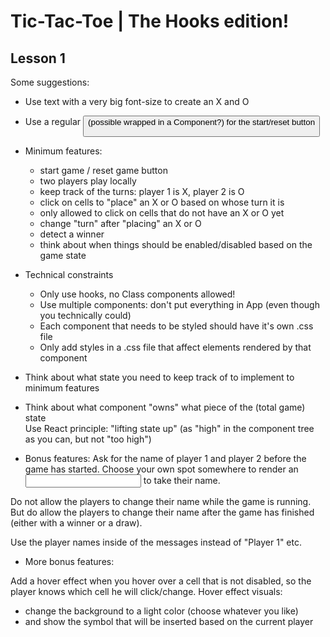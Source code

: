 # Tic-Tac-Toe | The Hooks edition!

## Lesson 1

Some suggestions:
- Use text with a very big font-size to create an X and O
- Use a regular <button> (possible wrapped in a Component?) for the start/reset button
- Minimum features:
	- start game / reset game button
	- two players play locally
	- keep track of the turns: player 1 is X, player 2 is O
	- click on cells to "place" an X or O based on whose turn it is
	- only allowed to click on cells that do not have an X or O yet
	- change "turn" after "placing" an X or O
	- detect a winner
	- think about when things should be enabled/disabled based on the game state
- Technical constraints
	- Only use hooks, no Class components allowed!
	- Use multiple components: don't put everything in App (even though you technically could)
	- Each component that needs to be styled should have it's own .css file
	- Only add styles in a .css file that affect elements rendered by that component
- Think about what state you need to keep track of to implement to minimum features
- Think about what component "owns" what piece of the (total game) state  
Use React principle: "lifting state up" (as "high" in the component tree as you can, but not "too high")

- Bonus features:
Ask for the name of player 1 and player 2 before the game has started.
Choose your own spot somewhere to render an <input /> to take their name.

Do not allow the players to change their name while the game is running.
But do allow the players to change their name after the game has finished (either with a winner or a draw).

Use the player names inside of the messages instead of "Player 1" etc.

- More bonus features:

Add a hover effect when you hover over a cell that is not disabled, so the player knows which cell
he will click/change.
Hover effect visuals:
- change the background to a light color (choose whatever you like)
- and show the symbol that will be inserted based on the current player